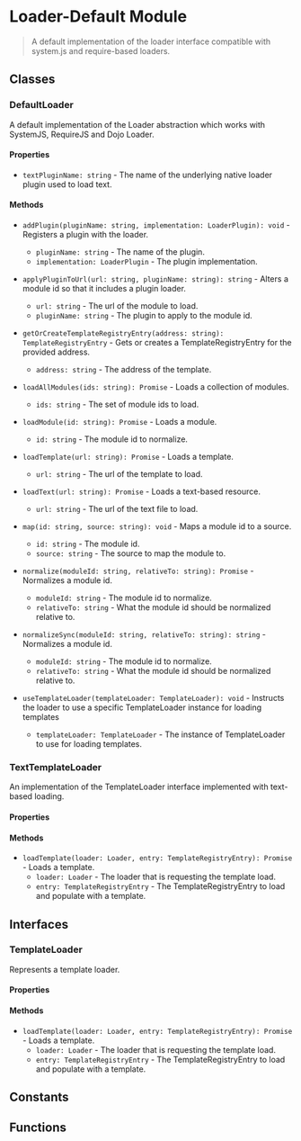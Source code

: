 # Loader-Default Module

> A default implementation of the loader interface compatible with system.js and require-based loaders.

## Classes


### DefaultLoader

A default implementation of the Loader abstraction which works with SystemJS, RequireJS and Dojo Loader.

#### Properties

* `textPluginName: string` - The name of the underlying native loader plugin used to load text.

#### Methods


* `addPlugin(pluginName: string, implementation: LoaderPlugin): void` - Registers a plugin with the loader.
  * `pluginName: string` - The name of the plugin.
  * `implementation: LoaderPlugin` - The plugin implementation.



* `applyPluginToUrl(url: string, pluginName: string): string` - Alters a module id so that it includes a plugin loader.
  * `url: string` - The url of the module to load.
  * `pluginName: string` - The plugin to apply to the module id.


* `getOrCreateTemplateRegistryEntry(address: string): TemplateRegistryEntry` - Gets or creates a TemplateRegistryEntry for the provided address.
  * `address: string` - The address of the template.


* `loadAllModules(ids: string): Promise` - Loads a collection of modules.
  * `ids: string` - The set of module ids to load.


* `loadModule(id: string): Promise` - Loads a module.
  * `id: string` - The module id to normalize.


* `loadTemplate(url: string): Promise` - Loads a template.
  * `url: string` - The url of the template to load.


* `loadText(url: string): Promise` - Loads a text-based resource.
  * `url: string` - The url of the text file to load.


* `map(id: string, source: string): void` - Maps a module id to a source.
  * `id: string` - The module id.
  * `source: string` - The source to map the module to.



* `normalize(moduleId: string, relativeTo: string): Promise` - Normalizes a module id.
  * `moduleId: string` - The module id to normalize.
  * `relativeTo: string` - What the module id should be normalized relative to.


* `normalizeSync(moduleId: string, relativeTo: string): string` - Normalizes a module id.
  * `moduleId: string` - The module id to normalize.
  * `relativeTo: string` - What the module id should be normalized relative to.


* `useTemplateLoader(templateLoader: TemplateLoader): void` - Instructs the loader to use a specific TemplateLoader instance for loading templates
  * `templateLoader: TemplateLoader` - The instance of TemplateLoader to use for loading templates.




### TextTemplateLoader

An implementation of the TemplateLoader interface implemented with text-based loading.

#### Properties


#### Methods


* `loadTemplate(loader: Loader, entry: TemplateRegistryEntry): Promise` - Loads a template.
  * `loader: Loader` - The loader that is requesting the template load.
  * `entry: TemplateRegistryEntry` - The TemplateRegistryEntry to load and populate with a template.



## Interfaces


### TemplateLoader

Represents a template loader.

#### Properties


#### Methods


* `loadTemplate(loader: Loader, entry: TemplateRegistryEntry): Promise` - Loads a template.
  * `loader: Loader` - The loader that is requesting the template load.
  * `entry: TemplateRegistryEntry` - The TemplateRegistryEntry to load and populate with a template.



## Constants


## Functions

